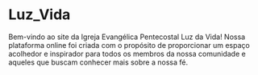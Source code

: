 # Luz_Vida
Bem-vindo ao site da Igreja Evangélica Pentecostal Luz da Vida! Nossa plataforma online foi criada com o propósito de proporcionar um espaço acolhedor e inspirador para todos os membros da nossa comunidade e aqueles que buscam conhecer mais sobre a nossa fé.
